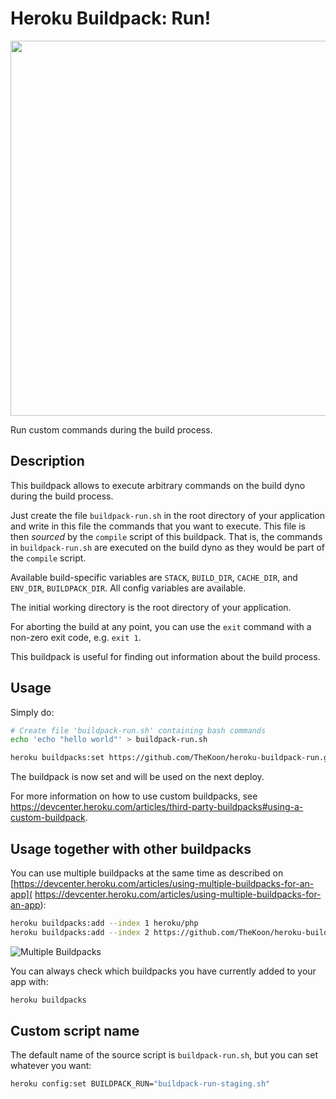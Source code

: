 Heroku Buildpack: Run!
=====================

<img src="http://img4.hostingpics.net/pics/899520bprun.png" width="600">

Run custom commands during the build process.


Description
-----------

This buildpack allows to execute arbitrary commands on the build dyno during the build process.

Just create the file `buildpack-run.sh` in the root directory of your application and write in this file the commands that you want to execute. This file is then *sourced* by the `compile` script of this buildpack. That is, the commands in `buildpack-run.sh` are executed on the build dyno as they would be part of the `compile` script.

Available build-specific variables are `STACK`, `BUILD_DIR`, `CACHE_DIR`, and `ENV_DIR`, `BUILDPACK_DIR`.
All config variables are available.

The initial working directory is the root directory of your application.

For aborting the build at any point, you can use the `exit` command with a non-zero exit code, e.g. `exit 1`.

This buildpack is useful for finding out information about the build process.


Usage
-----

Simply do:

~~~bash
# Create file 'buildpack-run.sh' containing bash commands
echo 'echo "hello world"' > buildpack-run.sh

heroku buildpacks:set https://github.com/TheKoon/heroku-buildpack-run.git
~~~

The buildpack is now set and will be used on the next deploy.

For more information on how to use custom buildpacks, see <https://devcenter.heroku.com/articles/third-party-buildpacks#using-a-custom-buildpack>.


Usage together with other buildpacks
------------------------------------

You can use multiple buildpacks at the same time as described on [https://devcenter.heroku.com/articles/using-multiple-buildpacks-for-an-app](
https://devcenter.heroku.com/articles/using-multiple-buildpacks-for-an-app):

~~~bash
heroku buildpacks:add --index 1 heroku/php
heroku buildpacks:add --index 2 https://github.com/TheKoon/heroku-buildpack-run.git
~~~

![Multiple Buildpacks](http://img4.hostingpics.net/pics/482392Capturedecran20160801a211657.png)

You can always check which buildpacks you have currently added to your app with:

~~~bash
heroku buildpacks
~~~


Custom script name
------------------

The default name of the source script is `buildpack-run.sh`, but you can set whatever you want:

~~~bash
heroku config:set BUILDPACK_RUN="buildpack-run-staging.sh"
~~~
